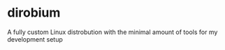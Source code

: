 # dirobium
A fully custom Linux distrobution with the minimal amount of tools for my development setup
